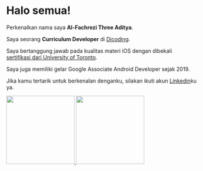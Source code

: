# Halo semua! 

Perkenalkan nama saya **Al-Fachrezi Three Aditya**.<br>

Saya seorang **Curriculum Developer** di [Dicoding](https://www.dicoding.com/users/al_fachrezi/academies).<br>

Saya bertanggung jawab pada kualitas materi iOS dengan dibekali [sertifikasi dari University of Toronto](link).<br>

Saya juga memiliki gelar Google Associate Android Developer sejak 2019.<br>

Jika kamu tertarik untuk berkenalan denganku, silakan ikuti akun [Linkedin](https://www.linkedin.com/in/al-fachrezi-three-aditya/)ku ya.

<p align="left">
<a href="https://github.com/Altheeiya">
  <img height="180em" src="https://github-readme-stats-eight-theta.vercel.app/api?username=altheeiya&show_icons=true&theme=algolia&include_all_commits=true&count_private=true"/>
  <img height="180em" src="https://github-readme-stats-eight-theta.vercel.app/api/top-langs/?username=altheeiya&layout=compact&theme=algolia"/>
</a>
</p>
